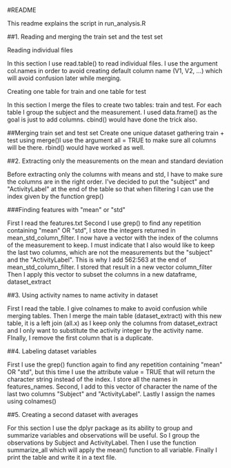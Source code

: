 
#README

This readme explains the script in run_analysis.R

##1. Reading and merging the train set and the test set

Reading individual files

In this section I use read.table() to read individual files. I use the argument col.names in order to avoid creating default column name (V1, V2, ...) which will avoid confusion later while merging.

Creating one table for train and one table for test

In this section I merge the files to create two tables: train and test. For each table I group the subject and the measurement. I used data.frame() as the goal is just to add columns. cbind() would have done the trick also.

##Merging train set and test set
Create one unique dataset gathering train + test using merge()I use the argument all = TRUE to make sure all columns will be there. rbind() would have worked as well.


##2. Extracting only the measurements on the mean and standard deviation


Before extracting only the columns with means and std, I have to make sure the columns are in the right order. I've decided to put the "subject" and "ActivityLabel" at the end of the table so that when filtering I can use the index given by the function grep()


###Finding features with "mean" or "std"

First I read the features.txt
Second I use grep() to find any repetition containing "mean" OR "std", I store the integers returned in mean_std_column_filter. I now have a vector with the index of the columns of the measurement to keep. 
I must indicate that I also would like to keep the last two columns, which are not the measurements but the "subject" and the "ActivityLabel". This is why I add 562:563 at the end of mean_std_column_filter. I stored that result in a new vector column_filter 
Then I apply this vector to subset the columns in a new dataframe, dataset_extract



##3. Using activity names to name activity in dataset


First I read the table. I give colnames to make to avoid confusion while merging tables.
Then I merge the main table (dataset_extract) with this new table, it is a left join (all.x) as I keep only the columns from dataset_extract and I only want to substitute the activity integer by the activity name.
FInally, I remove the first column that is a duplicate. 


##4. Labeling dataset variables

First I use the grep() function again to find any repetition containing "mean" OR "std", but this time I use the attribute value = TRUE that will return the character string instead of the index. I store all the names in features_names.
Second, I add to this vector of character the name of the last two columns "Subject" and "ActivityLabel".
Lastly I assign the names using colnames()

##5. Creating a second dataset with averages

For this section I use the dplyr package as its ability to group and summarize variables and observations will be useful.
So I group the observations by Subject and ActivityLabel.
Then I use the function summarize_all which will apply the mean() function to all variable.
Finally I print the table and write it in a text file.
